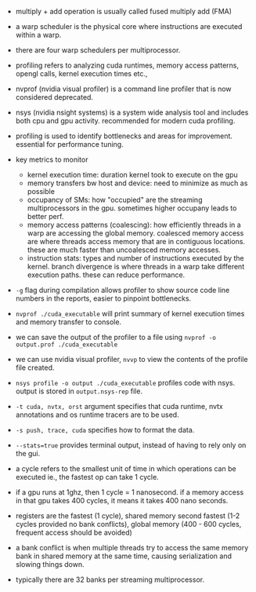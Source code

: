 - multiply + add operation is usually called fused multiply add (FMA)
- a warp scheduler is the physical core where instructions are executed within a warp. 
- there are four warp schedulers per multiprocessor. 
- profiling refers to analyzing cuda runtimes, memory access patterns, opengl calls, kernel execution times etc., 
- nvprof (nvidia visual profiler) is a command line profiler that is now considered deprecated. 
- nsys (nvidia nsight systems) is a system wide analysis tool and includes both cpu and gpu activity. recommended for modern cuda profiling. 
- profiling is used to identify bottlenecks and areas for improvement. essential for performance tuning. 
- key metrics to monitor
    - kernel execution time: duration kernel took to execute on the gpu
    - memory transfers bw host and device: need to minimize as much as possible
    - occupancy of SMs: how "occupied" are the streaming multiprocessors in the gpu. sometimes higher occupany leads to better perf. 
    - memory access patterns (coalescing): how efficiently threads in a warp are accessing the global memory. coalesced memory access are where threads access memory that are in contiguous locations. these are much faster than uncoalesced memory accesses. 
    - instruction stats: types and number of instructions executed by the kernel. branch divergence is where threads in a warp take different execution paths. these can reduce performance. 
- `-g` flag during compilation allows profiler to show source code line numbers in the reports, easier to pinpoint bottlenecks. 
- `nvprof ./cuda_executable` will print summary of kernel execution times and memory transfer to console. 
- we can save the output of the profiler to a file using `nvprof -o output.prof ./cuda_executable`
- we can use nvidia visual profiler, `nvvp`  to view the contents of the profile file created. 
- `nsys profile -o output ./cuda_executable` profiles code with nsys. output is stored in `output.nsys-rep` file. 
- `-t cuda, nvtx, orst` argument specifies that cuda runtime, nvtx annotations and os runtime tracers are to be used. 
- `-s push, trace, cuda` specifies how to format the data. 
- `--stats=true` provides terminal output, instead of having to rely only on the gui. 

- a cycle refers to the smallest unit of time in which operations can be executed ie., the fastest op can take 1 cycle. 
- if a gpu runs at 1ghz, then 1 cycle = 1 nanosecond. if a memory access in that gpu takes 400 cycles, it means it takes 400 nano seconds. 
- registers are the fastest (1 cycle), shared memory second fastest (1-2 cycles provided no bank conflicts), global memory (400 - 600 cycles, frequent access should be avoided)
- a bank conflict is when multiple threads try to access the same memory bank in shared memory at the same time, causing serialization and slowing things down. 
- typically there are 32 banks per streaming multiprocessor. 
